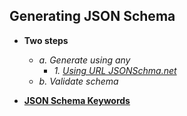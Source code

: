 ## Generating JSON Schema
- **Two steps**
  - _a. Generate using any_
    - _1. [Using URL JSONSchma.net](JSONSchma)_
  - _b. Validate schema_

- **[JSON Schema Keywords](JSON_Schema_Keywords)**
